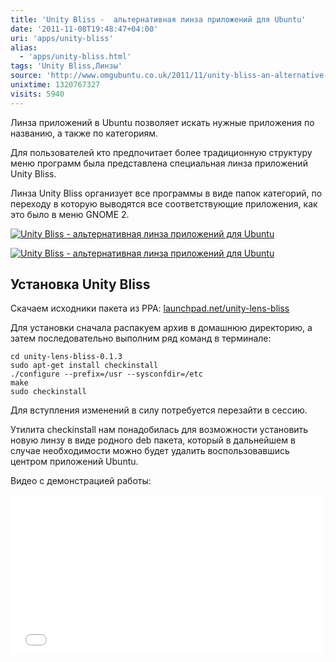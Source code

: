 ```yaml
---
title: 'Unity Bliss -  альтернативная линза приложений для Ubuntu'
date: '2011-11-08T19:48:47+04:00'
uri: 'apps/unity-bliss'
alias: 
  - 'apps/unity-bliss.html'
tags: 'Unity Bliss,Линзы'
source: 'http://www.omgubuntu.co.uk/2011/11/unity-bliss-an-alternative-application-lens-for-ubuntu/'
unixtime: 1320767327
visits: 5940
---
```

Линза приложений в Ubuntu позволяет искать нужные приложения по названию, а также по категориям.

Для пользователей кто предпочитает более традиционную структуру меню программ была представлена специальная линза приложений Unity Bliss.

Линза Unity Bliss организует все программы в виде папок категорий, по переходу в которую выводятся все соответствующие приложения, как это было в меню GNOME 2.

[![Unity Bliss -  альтернативная линза приложений для Ubuntu](img/2011/11/08/19-00/unity-bliss-1-6325523031-o.jpg)](img/2011/11/08/19-00/unity-bliss-1-6325523031-o.jpg)

[![Unity Bliss -  альтернативная линза приложений для Ubuntu](img/2011/11/08/19-00/unity-bliss-6325523029-o.jpg)](img/2011/11/08/19-00/unity-bliss-6325523029-o.jpg)

## Установка Unity Bliss

Скачаем исходники пакета из PPA:  [launchpad.net/unity-lens-bliss](https://launchpad.net/unity-lens-bliss)

Для установки сначала распакуем архив в домашнюю директорию, а затем последовательно выполним ряд команд в терминале:

```
cd unity-lens-bliss-0.1.3
sudo apt-get install checkinstall
./configure --prefix=/usr --sysconfdir=/etc
make 
sudo checkinstall
```

Для вступления изменений в силу потребуется перезайти в сессию.

Утилита checkinstall нам понадобилась для возможности установить новую линзу в виде родного deb пакета, который в дальнейшем в случае необходимости можно будет удалить воспользовавшись центром приложений Ubuntu.

Видео с демонстрацией работы:

<iframe src="//player.vimeo.com/video/31596017?title=0&amp;byline=0&amp;portrait=0" width="500" height="255" frameborder="0" webkitallowfullscreen="" allowfullscreen=""></iframe>
